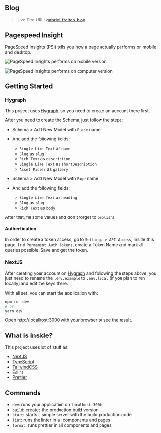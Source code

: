 ## Blog

> Live Site URL: [gabriel-freitas-blog](https://gabriel-freitas-blog.vercel.app/)

## Pagespeed Insight

PageSpeed ​​Insights (PSI) tells you how a page actually performs on mobile and desktop.

<img
  src="/home/gabrielfreitas/nextjs-blog-template/public/img/pagespeed_Insight/cellphone.PNG"
  alt="PageSpeed ​​Insights performs on mobile version"
  title="Optional title">

<img
  src="/home/gabrielfreitas/nextjs-blog-template/public/img/pagespeed_Insight/computer.PNG"
  alt="PageSpeed ​​Insights performs on computer version"
  title="Optional title">

## Getting Started

### Hygraph

This project uses [Hygraph](https://hygraph.com/), so you need to create an account there first.

After you need to create the Schema, just follow the steps:

- Schema > Add New Model with `Place` name
- And add the following fields:
  - `Single Line Text` as `name`
  - `Slug` as `slug`
  - `Rich Text` as `description`
  - `Single Line Text` as `shortDescription`
  - `Asset Picker` as `gallery`

- Schema > Add New Model with `Page` name
- And add the following fields:
  - `Single Line Text` as `heading`
  - `Slug` as `slug`
  - `Rich Text` as `body`

After that, fill some values and don't forget to `publish`!

#### Authentication

In order to create a token access, go to `Settings > API Access`, inside this page, find `Permanent Auth Tokens`,
create a Token Name and mark all queries possible. Save and get the token.

### NextJS

After creating your account on [Hygraph](https://hygraph.com/) and following the steps above, you just need to rename
the `.env.example` to `.env.local` (if you plan to run locally) and edit the keys there.

With all set, you can start the application with:

```bash
npm run dev
# or
yarn dev
```

Open [http://localhost:3000](http://localhost:3000) with your browser to see the result.

## What is inside?

This project uses lot of stuff as:

- [NextJS](https://nextjs.org/)
- [TypeScript](https://www.typescriptlang.org/)
- [TailwindCSS](https://tailwindcss.com/)
- [Eslint](https://eslint.org/)
- [Prettier](https://prettier.io/)

## Commands

- `dev`: runs your application on `localhost:3000`
- `build`: creates the production build version
- `start`: starts a simple server with the build production code
- `lint`: runs the linter in all components and pages
- `format`: runs prettier in all components and pages



